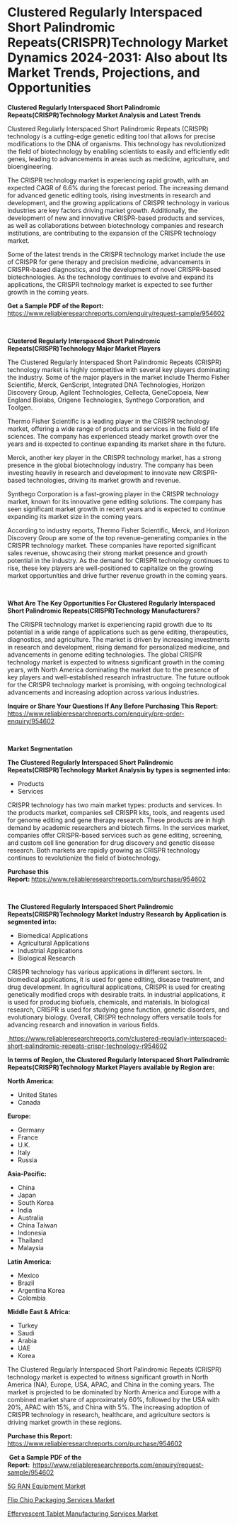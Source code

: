 <p><h1>Clustered Regularly Interspaced Short Palindromic Repeats(CRISPR)Technology Market Dynamics 2024-2031: Also about Its Market Trends, Projections, and Opportunities</h1></p><p><strong>Clustered Regularly Interspaced Short Palindromic Repeats(CRISPR)Technology Market Analysis and Latest Trends</strong></p>
<p><p>Clustered Regularly Interspaced Short Palindromic Repeats (CRISPR) technology is a cutting-edge genetic editing tool that allows for precise modifications to the DNA of organisms. This technology has revolutionized the field of biotechnology by enabling scientists to easily and efficiently edit genes, leading to advancements in areas such as medicine, agriculture, and bioengineering.</p><p>The CRISPR technology market is experiencing rapid growth, with an expected CAGR of 6.6% during the forecast period. The increasing demand for advanced genetic editing tools, rising investments in research and development, and the growing applications of CRISPR technology in various industries are key factors driving market growth. Additionally, the development of new and innovative CRISPR-based products and services, as well as collaborations between biotechnology companies and research institutions, are contributing to the expansion of the CRISPR technology market.</p><p>Some of the latest trends in the CRISPR technology market include the use of CRISPR for gene therapy and precision medicine, advancements in CRISPR-based diagnostics, and the development of novel CRISPR-based biotechnologies. As the technology continues to evolve and expand its applications, the CRISPR technology market is expected to see further growth in the coming years.</p></p>
<p><strong>Get a Sample PDF of the Report:&nbsp;</strong> <a href="https://www.reliableresearchreports.com/enquiry/request-sample/954602">https://www.reliableresearchreports.com/enquiry/request-sample/954602</a></p>
<p>&nbsp;</p>
<p><strong>Clustered Regularly Interspaced Short Palindromic Repeats(CRISPR)Technology Major Market Players</strong></p>
<p><p>The Clustered Regularly Interspaced Short Palindromic Repeats (CRISPR) technology market is highly competitive with several key players dominating the industry. Some of the major players in the market include Thermo Fisher Scientific, Merck, GenScript, Integrated DNA Technologies, Horizon Discovery Group, Agilent Technologies, Cellecta, GeneCopoeia, New England Biolabs, Origene Technologies, Synthego Corporation, and Toolgen.</p><p>Thermo Fisher Scientific is a leading player in the CRISPR technology market, offering a wide range of products and services in the field of life sciences. The company has experienced steady market growth over the years and is expected to continue expanding its market share in the future.</p><p>Merck, another key player in the CRISPR technology market, has a strong presence in the global biotechnology industry. The company has been investing heavily in research and development to innovate new CRISPR-based technologies, driving its market growth and revenue.</p><p>Synthego Corporation is a fast-growing player in the CRISPR technology market, known for its innovative gene editing solutions. The company has seen significant market growth in recent years and is expected to continue expanding its market size in the coming years.</p><p>According to industry reports, Thermo Fisher Scientific, Merck, and Horizon Discovery Group are some of the top revenue-generating companies in the CRISPR technology market. These companies have reported significant sales revenue, showcasing their strong market presence and growth potential in the industry. As the demand for CRISPR technology continues to rise, these key players are well-positioned to capitalize on the growing market opportunities and drive further revenue growth in the coming years.</p></p>
<p>&nbsp;</p>
<p><strong>What Are The Key Opportunities For Clustered Regularly Interspaced Short Palindromic Repeats(CRISPR)Technology Manufacturers?</strong></p>
<p><p>The CRISPR technology market is experiencing rapid growth due to its potential in a wide range of applications such as gene editing, therapeutics, diagnostics, and agriculture. The market is driven by increasing investments in research and development, rising demand for personalized medicine, and advancements in genome editing technologies. The global CRISPR technology market is expected to witness significant growth in the coming years, with North America dominating the market due to the presence of key players and well-established research infrastructure. The future outlook for the CRISPR technology market is promising, with ongoing technological advancements and increasing adoption across various industries.</p></p>
<p><strong>Inquire or Share Your Questions If Any Before Purchasing This Report:</strong> <a href="https://www.reliableresearchreports.com/enquiry/pre-order-enquiry/954602">https://www.reliableresearchreports.com/enquiry/pre-order-enquiry/954602</a></p>
<p>&nbsp;</p>
<p><strong>Market Segmentation</strong></p>
<p><strong>The Clustered Regularly Interspaced Short Palindromic Repeats(CRISPR)Technology Market Analysis by types is segmented into:</strong></p>
<p><ul><li>Products</li><li>Services</li></ul></p>
<p><p>CRISPR technology has two main market types: products and services. In the products market, companies sell CRISPR kits, tools, and reagents used for genome editing and gene therapy research. These products are in high demand by academic researchers and biotech firms. In the services market, companies offer CRISPR-based services such as gene editing, screening, and custom cell line generation for drug discovery and genetic disease research. Both markets are rapidly growing as CRISPR technology continues to revolutionize the field of biotechnology.</p></p>
<p><strong>Purchase this Report:&nbsp;</strong><a href="https://www.reliableresearchreports.com/purchase/954602">https://www.reliableresearchreports.com/purchase/954602</a></p>
<p>&nbsp;</p>
<p><strong>The Clustered Regularly Interspaced Short Palindromic Repeats(CRISPR)Technology Market Industry Research by Application is segmented into:</strong></p>
<p><ul><li>Biomedical Applications</li><li>Agricultural Applications</li><li>Industrial Applications</li><li>Biological Research</li></ul></p>
<p><p>CRISPR technology has various applications in different sectors. In biomedical applications, it is used for gene editing, disease treatment, and drug development. In agricultural applications, CRISPR is used for creating genetically modified crops with desirable traits. In industrial applications, it is used for producing biofuels, chemicals, and materials. In biological research, CRISPR is used for studying gene function, genetic disorders, and evolutionary biology. Overall, CRISPR technology offers versatile tools for advancing research and innovation in various fields.</p></p>
<p><a href="https://www.reliableresearchreports.com/clustered-regularly-interspaced-short-palindromic-repeats-crispr-technology-r954602">&nbsp;https://www.reliableresearchreports.com/clustered-regularly-interspaced-short-palindromic-repeats-crispr-technology-r954602</a></p>
<p><strong>In terms of Region, the Clustered Regularly Interspaced Short Palindromic Repeats(CRISPR)Technology Market Players available by Region are:</strong></p>
<p>
    <p> <strong> North America: </strong>
        <ul>
            <li>United States</li>
            <li>Canada</li>
        </ul>
        </p> 
    <p> <strong> Europe: </strong>
        <ul>
            <li>Germany</li>
            <li>France</li>
            <li>U.K.</li>
            <li>Italy</li>
            <li>Russia</li>
        </ul>
        </p> 
    <p> <strong> Asia-Pacific: </strong>
        <ul>
            <li>China</li>
            <li>Japan</li>
            <li>South Korea</li>
            <li>India</li>
            <li>Australia</li>
            <li>China Taiwan</li>
            <li>Indonesia</li>
            <li>Thailand</li>
            <li>Malaysia</li>
        </ul>
        </p> 
    <p> <strong> Latin America: </strong>
        <ul>
            <li>Mexico</li>
            <li>Brazil</li>
            <li>Argentina Korea</li>
            <li>Colombia</li>
        </ul>
        </p> 
    <p> <strong> Middle East & Africa: </strong>
        <ul>
            <li>Turkey</li>
            <li>Saudi</li>
            <li>Arabia</li>
            <li>UAE</li>
            <li>Korea</li>
        </ul>
    </p>
    </p>
<p><p>The Clustered Regularly Interspaced Short Palindromic Repeats (CRISPR) technology market is expected to witness significant growth in North America (NA), Europe, USA, APAC, and China in the coming years. The market is projected to be dominated by North America and Europe with a combined market share of approximately 60%, followed by the USA with 20%, APAC with 15%, and China with 5%. The increasing adoption of CRISPR technology in research, healthcare, and agriculture sectors is driving market growth in these regions.</p></p>
<p><strong>Purchase this Report: </strong><a href="https://www.reliableresearchreports.com/purchase/954602">https://www.reliableresearchreports.com/purchase/954602</a></p>
<p>&nbsp;<strong>Get a Sample PDF of the Report:&nbsp;&nbsp;</strong><a href="https://www.reliableresearchreports.com/enquiry/request-sample/954602">https://www.reliableresearchreports.com/enquiry/request-sample/954602</a></p>
<p><strong></strong></p>
<p><p><a href="https://github.com/joannesouthgate/Market-Research-Report-List-4/blob/main/5g-ran-equipment-market.md">5G RAN Equipment Market</a></p><p><a href="https://github.com/gamblestampleyjenny50m5sl6/Market-Research-Report-List-3/blob/main/flip-chip-packaging-services-market.md">Flip Chip Packaging Services Market</a></p><p><a href="https://github.com/wwwkeltoum/Market-Research-Report-List-4/blob/main/effervescent-tablet-manufacturing-services-market.md">Effervescent Tablet Manufacturing Services Market</a></p></p>